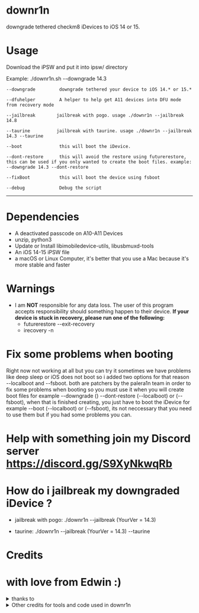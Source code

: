 # downr1n
downgrade tethered checkm8 iDevices to iOS 14 or 15.

# Usage

Download the iPSW and put it into ipsw/ directory

Example: ./downr1n.sh --downgrade 14.3 

   
    --downgrade         downgrade tethered your device to iOS 14.* or 15.*
   
    --dfuhelper         A helper to help get A11 devices into DFU mode from recovery mode
   
    --jailbreak        jailbreak with pogo. usage ./downr1n --jailbreak 14.8 
   
    --taurine          jailbreak with taurine. usage ./downr1n --jailbreak 14.3 --taurine
   
    --boot              this will boot the iDevice.
   
    --dont-restore      this will avoid the restore using futurerestore, this can be used if you only wanted to create the boot files. example: --downgrade 14.3 --dont-restore
   
    --fixBoot           this will boot the device using fsboot
   
    --debug             Debug the script

---

# Dependencies
- A deactivated passcode on A10-A11 Devices
- unzip, python3
- Update or Install libimobiledevice-utils, libusbmuxd-tools
- An iOS 14-15 iPSW file
- a macOS or Linux Computer, it's better that you use a Mac because it's more stable and faster

# Warnings
- I am **NOT** responsible for any data loss. The user of this program accepts responsibility should something happen to their device.
 **If your device is stuck in recovery, please run one of the following:**
   - futurerestore --exit-recovery
   - irecovery -n

# Fix some problems when booting

Right now not working at all but you can try it 
sometimes we have problems like deep sleep or iOS does not boot so i added two options for that reason --localboot and --fsboot. both are patchers by the palera1n team in order to fix some problems when booting so you must use it when you will create boot files for example --downgrade () --dont-restore (--localboot) or (--fsboot), when that is finished creating, you just have to boot the iDevice for example --boot (--localboot) or (--fsboot), its not neccessary that you need to use them but if you had some problems you can.

# Help with something join my Discord server https://discord.gg/S9XyNkwqRb
# How do i jailbreak my downgraded iDevice ?

- jailbreak with pogo: ./downr1n --jailbreak (YourVer = 14.3) 

- taurine: ./downr1n --jailbreak (YourVer = 14.3) --taurine 

# Credits

# with love from Edwin :)

<details><summary>thanks to</summary>
<p>

- [Edwin](https://github.com/edwin170) owner :)
 
</details>

<details><summary>Other credits for tools and code used in downr1n</summary>

- [mineek](https://github.com/mineek/) because sunst0rm

- [exploit](https://github.com/exploit3dguy/) for asr64_patcher

- [iSuns9](https://github.com/iSuns9/)

- [Nathan](https://github.com/verygenericname) for the SSH ramdisk
    
- [m1sta](https://github.com/m1stadev) for [pyimg4](https://github.com/m1stadev/PyIMG4)

- [tihmstar](https://github.com/tihmstar) for [pzb](https://github.com/tihmstar/partialZipBrowser)/original [iBoot64Patcher](https://github.com/tihmstar/iBoot64Patcher)/original [liboffsetfinder64](https://github.com/tihmstar/liboffsetfinder64)/[img4tool](https://github.com/tihmstar/img4tool)

- [xerub](https://github.com/xerub) for [img4lib](https://github.com/xerub/img4lib) and [restored_external](https://github.com/xerub/sshrd) in the ramdisk

- [libimobiledevice](https://github.com/libimobiledevice) for several tools used in this project (irecovery, ideviceenterrecovery, etc) and [nikias](https://github.com/nikias) for keeping them up to date

- [Ralp0045](https://github.com/Ralph0045/Kernel64Patcher) for the amazing dtree_patcher and Kernel64Patcher ;)

</p>
</details>
